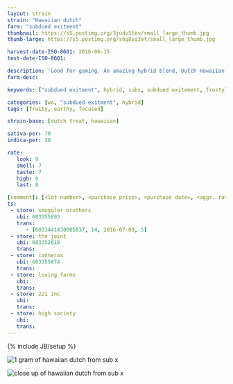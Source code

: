 ```yaml
---
layout: strain
strain: "Hawaiian dutch"
farm: "subdued exitment"
thumbnail: https://s5.postimg.org/3judv5tev/small_large_thumb.jpg
thumb-large: https://s5.postimg.org/s6q8sq3af/small_large_thumb.jpg

harvest-date-ISO-8601: 2016-06-15
test-date-ISO-8601: 

description: 'Good for gaming. An amazing hybrid blend, Dutch Hawaiian is a great for the focused individual.'
farm-desc: 

keywords: ["subdued exitment", hybrid, subx, subdued exitement, frosty]

categories: [wa, "subdued-exitment", hybrid]
tags: [fruity, earthy, focused]

strain-base: [dutch treat, hawaiian]

sativa-per: 70
indica-per: 30

rate:
   look: 9
   smell: 7
   taste: 7
   high: 9
   last: 8

[comment]: [<lot number>, <purchase price>, <purchase date>, <aggr. rating (of 5)>]
ts: 
 - store: smuggler brothers
   ubi: 603355893
   trans: 
      - [6033441430005837, 14, 2016-07-09, 5]
 - store: the joint
   ubi: 603352618
   trans: 
 - store: cannerax
   ubi: 603355874
   trans: 
 - store: loving farms
   ubi: 
   trans: 
 - store: 221 inc
   ubi: 
   trans: 
 - store: high society
   ubi: 
   trans: 
---
```

{% include JB/setup %}

![1 gram of hawaiian dutch from sub x](https://s5.postimg.org/xjf36ur6r/1_gram.jpg)

![close up of hawaiian dutch from sub x](https://s5.postimg.org/uduhgn8kj/close_up.jpg)



